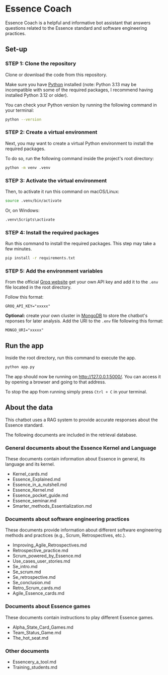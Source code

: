 # Essence Coach

Essence Coach is a helpful and informative bot assistant that answers questions related to the Essence standard and software engineering practices.

## Set-up

### STEP 1: Clone the repository

Clone or download the code from this repository.

Make sure you have [Python](https://www.python.org/downloads/release/python-3127/) installed (note: Python 3.13 may be incompatible with some of the required packages, I recommend having installed Python 3.12 or older).

You can check your Python version by running the following command in your terminal:

```bash
python --version
```

### STEP 2: Create a virtual environment

Next, you may want to create a virtual Python environment to install the required packages.

To do so, run the following command inside the project's root directory:

```bash
python -m venv .venv
```

### STEP 3: Activate the virtual environment

Then, to activate it run this command on macOS/Linux:

```bash
source .venv/bin/activate
```

Or, on Windows:

```bash
.venv\Scripts\activate
```

### STEP 4: Install the required packages

Run this command to install the required packages. This step may take a few minutes.

```bash
pip install -r requirements.txt
```

### STEP 5: Add the environment variables

From the official [Groq website](https://console.groq.com/login) get your own API key and add it to the ```.env``` file located in the root directory. 

Follow this format:

```
GROQ_API_KEY="xxxxx"
```

**Optional:** create your own cluster in [MongoDB](https://www.mongodb.com/) to store the chatbot's reponses for later analysis. Add the URI to the ```.env``` file following this format:

```
MONGO_URI="xxxxx"
```

## Run the app

Inside the root directory, run this command to execute the app.

```bash
python app.py
```
The app should now be running on http://127.0.0.1:5000/. You can access it by opening a browser and going to that address.

To stop the app from running simply press ```Ctrl + C``` in your terminal.

## About the data

This chatbot uses a RAG system to provide accurate responses about the Essence standard.

The following documents are included in the retrieval database.

### General documents about the Essence Kernel and Language
These documents contain information about Essence in general, its language and its kernel.
- Kernel_cards.md
- Essence_Explained.md
- Essence_in_a_nutshell.md
- Essence_Kernel.md
- Essence_pocket_guide.md
- Essence_seminar.md
- Smarter_methods_Essentialization.md
    
### Documents about software engineering practices
These documents provide information about different software engineering methods and practices (e.g., Scrum, Retrospectives, etc.).
- Improving_Agile_Retrospectives.md
- Retrospective_practice.md
- Scrum_powered_by_Essence.md
- Use_cases_user_stories.md
- Se_intro.md
- Se_scrum.md
- Se_retrospective.md
- Se_conclusion.md
- Retro_Scrum_cards.md
- Agile_Essence_cards.md

### Documents about Essence games
These documents contain instructions to play different Essence games.
- Alpha_State_Card_Games.md
- Team_Status_Game.md
- The_hot_seat.md

### Other documents
- Essencery_a_tool.md
- Training_students.md
